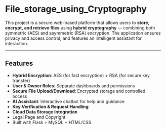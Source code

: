 # File_storage_using_Cryptography

This project is a secure web-based platform that allows users to **store, encrypt, and retrieve files** using **hybrid cryptography** — combining both symmetric (AES) and asymmetric (RSA) encryption. The application ensures privacy and access control, and features an intelligent assistant for interaction.

---

## Features

- **Hybrid Encryption**: AES (for fast encryption) + RSA (for secure key transfer)
- **User & Owner Roles**: Separate dashboards and permissions
- **Secure File Upload/Download**: Encrypted storage and controlled access
- **AI Assistant**: Interactive chatbot for help and guidance
- **Key Verification & Request Handling**
- **Cloud Data Storage Integration**
- Legal Page and Copyright
- Built with Flask + MySQL + HTML/CSS


